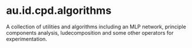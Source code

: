 # au.id.cpd.algorithms
A collection of utilities and algorithms including an MLP network, principle components analysis, ludecomposition and some other operators for experimentation.
